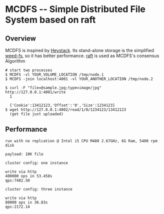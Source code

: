 MCDFS -- Simple Distributed File System based on raft
=====

## Overview
MCDFS is inspired by [Heystack](https://www.usenix.org/legacy/event/osdi10/tech/full_papers/Beaver.pdf).
Its stand-alone storage is the simplified [weed-fs](https://code.google.com/p/weed-fs/), so it has better performance.
[raft](https://ramcloud.stanford.edu/wiki/download/attachments/11370504/raft.pdf) is used as MCDFS's consensus Algorithm


```
# start two processes
$ MCDFS -vl YOUR_VOLUME_LOCATION /tmp/node.1
$ MCDFS -join localhost:4001 -vl YOUR_ANOTHER_LOCATION /tmp/node.2

$ curl -F "file=@sample.jpg;type=image/jpg" http://127.0.0.1:4001/write
  1

  {'Cookie':13412123,'Offset':'0','Size':1234123}
$ wget http://127.0.0.1:4002/read/1/0/1234123/13412123
  (get file just uploaded)
```

## Performance

```
run with no replcation @ Intel i5 CPU M480 2.67GHz, 6G Ram, 5400 rpm disk

payload: 10K file

cluster config: one instance

write via http
400000 ops in 53.458s
qps:7482.50

cluster config: three instance

write via http
80000 ops in 36.83s
qps:2172.14


```

